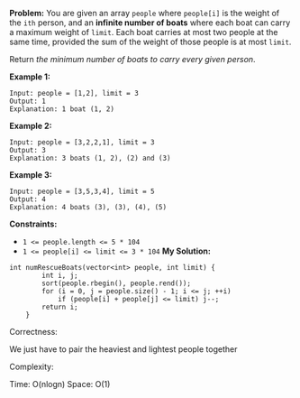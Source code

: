 **Problem:**
You are given an array `people` where `people[i]` is the weight of the `ith` person, and an **infinite number of boats** where each boat can carry a maximum weight of `limit`. Each boat carries at most two people at the same time, provided the sum of the weight of those people is at most `limit`.

Return *the minimum number of boats to carry every given person*.

 

**Example 1:**

```
Input: people = [1,2], limit = 3
Output: 1
Explanation: 1 boat (1, 2)
```

**Example 2:**

```
Input: people = [3,2,2,1], limit = 3
Output: 3
Explanation: 3 boats (1, 2), (2) and (3)
```

**Example 3:**

```
Input: people = [3,5,3,4], limit = 5
Output: 4
Explanation: 4 boats (3), (3), (4), (5)
```

 

**Constraints:**

- `1 <= people.length <= 5 * 104`
- `1 <= people[i] <= limit <= 3 * 104`
**My Solution:**
```
int numRescueBoats(vector<int> people, int limit) {
        int i, j;
        sort(people.rbegin(), people.rend());
        for (i = 0, j = people.size() - 1; i <= j; ++i)
            if (people[i] + people[j] <= limit) j--;
        return i;
    }
```
Correctness:

We just have to pair the heaviest and lightest people together

Complexity:

Time: O(nlogn)
Space: O(1)